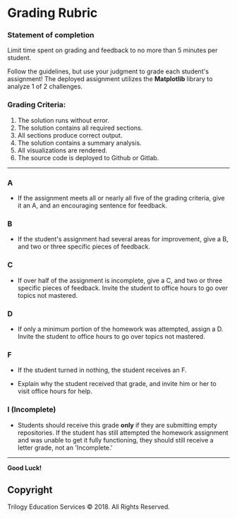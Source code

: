 # Grading Rubric

### Statement of completion

Limit time spent on grading and feedback to no more than 5 minutes per student.

Follow the guidelines, but use your judgment to grade each student's assignment! The deployed assignment utilizes the **Matplotlib** library to analyze 1 of 2 challenges.

### Grading Criteria:

1. The solution runs without error.
2. The solution contains all required sections.
3. All sections produce correct output.
4. The solution contains a summary analysis.
5. All visualizations are rendered.
6. The source code is deployed to Github or Gitlab.

- - -

### A

* If the assignment meets all or nearly all five of the grading criteria, give it an A, and an encouraging sentence for feedback.

### B

* If the student's assignment had several areas for improvement, give a B, and two or three specific pieces of feedback.

### C

* If over half of the assignment is incomplete, give a C, and two or three specific pieces of feedback. Invite the student to office hours to go over topics not mastered.

### D

* If only a minimum portion of the homework was attempted, assign a D. Invite the student to office hours to go over topics not mastered.

### F

* If the student turned in nothing, the student receives an F.

* Explain why the student received that grade, and invite him or her to visit office hours for help.

### I (Incomplete)

* Students should receive this grade **only** if they are submitting empty repositories. If the student has still attempted the homework assignment and was unable to get it fully functioning, they should still receive a letter grade, not an 'Incomplete.'

- - -

**Good Luck!**

## Copyright

Trilogy Education Services © 2018. All Rights Reserved.
